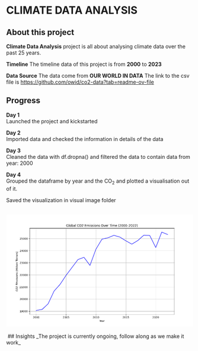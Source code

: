 # CLIMATE DATA ANALYSIS

## About this project
**Climate Data Analysis** project is all about analysing climate data over the past 25 years.

**Timeline** 
The timeline data of this project is from **2000** to **2023**

**Data Source**
The data come from **OUR WORLD IN DATA**
The link to the csv file is https://github.com/owid/co2-data?tab=readme-ov-file
## Progress
**Day 1**<br>
Launched the project and kickstarted

**Day 2**<br>
Imported data and checked the information in details of the data

**Day 3**<br>
Cleaned the data with df.dropna() and filtered the data to contain data from year: 2000

**Day 4**<br>
Grouped the dataframe by year and the CO<sub>2</sub> 
and plotted a visualisation out of it.<br>

Saved the visualization in visual image folder<br>
<br>

![Visual_representation](https://github.com/Emmanuel-km/Climate-Data-Analysis/blob/019417619e1d604fc0ef62f4b3d4698e4de6d299/visual_images/global_co2.png)

<img scr="https://github.com/Emmanuel-km/CLIMATE-DATA-ANALYSIS/visual_images/global_co2.png">
## Insights
_The project is currently ongoing, follow along as we make it work_
